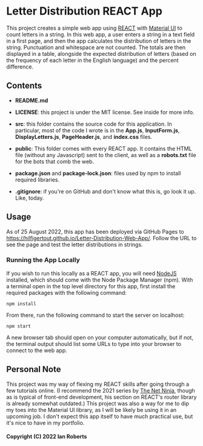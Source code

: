 # Letter Distribution REACT App

This project creates a simple web app using [REACT](https://reactjs.org/) with [Material UI](https://mui.com/core/) to count letters in a string. In this web app, a user enters a string in a text field in a first page, and then the app calculates the distribution of letters in the string. Punctuation and whitespace are not counted. The totals are then displayed in a table, alongside the expected distribution of letters (based on the frequency of each letter in the English language) and the percent difference. 

## Contents

 - **README.md**

 - **LICENSE**: this project is under the MIT license. See inside for more info. 

 - **src**: this folder contains the source code for this application. In particular, most of the code I wrote is in the **App.js**, **InputForm.js**, **DisplayLetters.js**, **PageHeader.js**, and **index.css** files. 

 - **public**: This folder comes with every REACT app. It contains the HTML file (without any Javascript) sent to the client, as well as a **robots.txt** file for the bots that comb the web. 

 - **package.json** and **package-lock.json**: files used by npm to install required libraries.

 - **.gitignore**: if you're on GitHub and don't know what this is, go look it up. Like, today.

## Usage

As of 25 August 2022, this app has been deployed via GitHub Pages to https://hilfigertout.github.io/Letter-Distribution-Web-App/. Follow the URL to see the page and test the letter distributions in strings.  

### Running the App Locally

If you wish to run this locally as a REACT app, you will need [NodeJS](https://nodejs.org/en/download/) installed, which should come with the Node Package Manager (npm). With a terminal open in the top level directory for this app, first install the required packages with the following command:

```
npm install
```

From there, run the following command to start the server on localhost: 

```
npm start
```

A new browser tab should open on your computer automatically, but if not, the terminal output should list some URLs to type into your browser to connect to the web app.

## Personal Note

This project was my way of flexing my REACT skills after going through a few tutorials online. (I recommend the 2021 series by [The Net Ninja](https://www.youtube.com/playlist?list=PL4cUxeGkcC9gZD-Tvwfod2gaISzfRiP9d), though as is typical of front-end development, his section on REACT's router library is already somewhat outdated.) This project was also a way for me to dip my toes into the Material UI library, as I will be likely be using it in an upcoming job. I don't expect this app itself to have much practical use, but it's nice to have in my portfolio. 


#### Copyright (C) 2022 Ian Roberts
